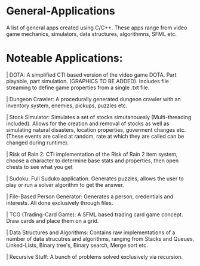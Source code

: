 # General-Applications
 A list of general apps created using C/C++. These apps range from video game mechanics, simulators, data structures, algorithmns, SFML etc.

Noteable Applications:
======================
| DOTA:
A simplified CTI based version of the video game DOTA. Part playable, part simulation. (GRAPHICS TO BE ADDED). Includes file streaming to define game properties from a single .txt file.

| Dungeon Crawler:
A procedurally generated dungeon crawler with an inventory system, enemies, pickups, puzzles etc.

| Stock Simulator:
Simulates a set of stocks simutanouesly (Multi-threading included). Allows for the creation and removal of stocks as well as simulating natural disasters, location properties, goverment changes etc. (These events are called at random, rate at which they are called can be changed during runtime).

| Risk of Rain 2:
CTI implementation of the Risk of Rain 2 item system, choose a character to determine base stats and properties, then open chests to see what you get

| Sudoku:
Full Suduko application. Generates puzzles, allows the user to play or run a solver algorithm to get the answer.

| File-Based Person Generator:
Generates a person, credentials and interests. All done exclusively through files.

| TCG (Trading-Card Game):
A SFML based trading card game concept. Draw cards and place them on a grid.

| Data Structures and Algorithms:
Contains raw implementations of a number of data strucutres and algorithms, ranging from Stacks and Queues, Linked-Lists, Binary tree's, Binary search, Merge sort etc.

| Recursive Stuff:
A bunch of problems solved exclusively via recursion.
